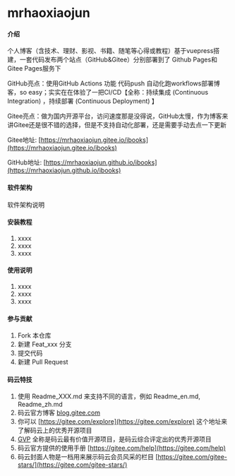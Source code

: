 # mrhaoxiaojun

#### 介绍
个人博客（含技术、理财、影视、书籍、随笔等心得或教程）基于vuepress搭建，一套代码发布两个站点（GitHub&Gitee）分别部署到了 Github Pages和Gitee Pages服务下

GitHub亮点：使用GitHub Actions 功能 代码push 自动化跑workflows部署博客，so easy；实实在在体验了一把CI/CD【全称：持续集成 (Continuous Integration) ，持续部署 (Continuous Deployment) 】

Gitee亮点：做为国内开源平台，访问速度那是没得说，GitHub太慢，作为博客来讲Gitee还是很不错的选择，但是不支持自动化部署，还是需要手动去点一下更新

Gitee地址: [https://mrhaoxiaojun.gitee.io/ibooks](https://mrhaoxiaojun.gitee.io/ibooks)

GitHub地址: [https://mrhaoxiaojun.github.io/ibooks](https://mrhaoxiaojun.github.io/ibooks)


#### 软件架构
软件架构说明


#### 安装教程

1.  xxxx
2.  xxxx
3.  xxxx

#### 使用说明

1.  xxxx
2.  xxxx
3.  xxxx

#### 参与贡献

1.  Fork 本仓库
2.  新建 Feat_xxx 分支
3.  提交代码
4.  新建 Pull Request


#### 码云特技

1.  使用 Readme\_XXX.md 来支持不同的语言，例如 Readme\_en.md, Readme\_zh.md
2.  码云官方博客 [blog.gitee.com](https://blog.gitee.com)
3.  你可以 [https://gitee.com/explore](https://gitee.com/explore) 这个地址来了解码云上的优秀开源项目
4.  [GVP](https://gitee.com/gvp) 全称是码云最有价值开源项目，是码云综合评定出的优秀开源项目
5.  码云官方提供的使用手册 [https://gitee.com/help](https://gitee.com/help)
6.  码云封面人物是一档用来展示码云会员风采的栏目 [https://gitee.com/gitee-stars/](https://gitee.com/gitee-stars/)
